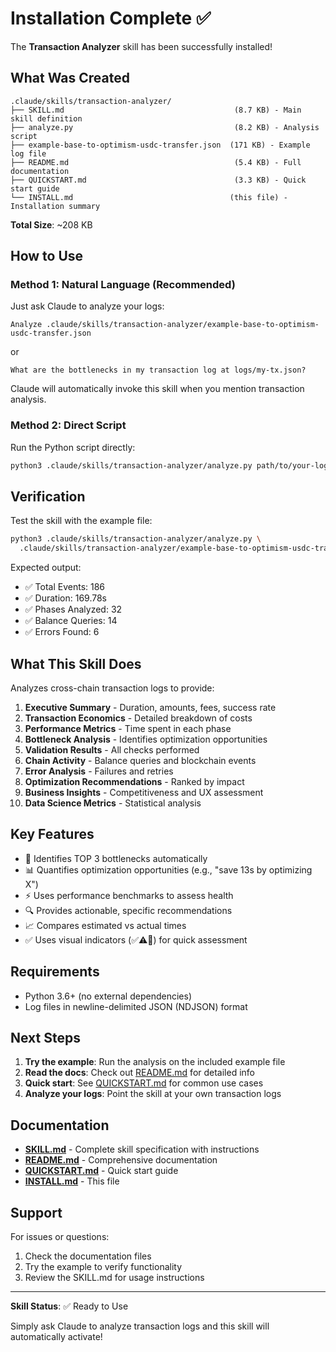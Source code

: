 # Installation Complete ✅

The **Transaction Analyzer** skill has been successfully installed!

## What Was Created

```
.claude/skills/transaction-analyzer/
├── SKILL.md                                      (8.7 KB) - Main skill definition
├── analyze.py                                    (8.2 KB) - Analysis script
├── example-base-to-optimism-usdc-transfer.json  (171 KB) - Example log file
├── README.md                                     (5.4 KB) - Full documentation
├── QUICKSTART.md                                 (3.3 KB) - Quick start guide
└── INSTALL.md                                   (this file) - Installation summary
```

**Total Size**: ~208 KB

## How to Use

### Method 1: Natural Language (Recommended)

Just ask Claude to analyze your logs:

```
Analyze .claude/skills/transaction-analyzer/example-base-to-optimism-usdc-transfer.json
```

or

```
What are the bottlenecks in my transaction log at logs/my-tx.json?
```

Claude will automatically invoke this skill when you mention transaction analysis.

### Method 2: Direct Script

Run the Python script directly:

```bash
python3 .claude/skills/transaction-analyzer/analyze.py path/to/your-log.json
```

## Verification

Test the skill with the example file:

```bash
python3 .claude/skills/transaction-analyzer/analyze.py \
  .claude/skills/transaction-analyzer/example-base-to-optimism-usdc-transfer.json
```

Expected output:
- ✅ Total Events: 186
- ✅ Duration: 169.78s
- ✅ Phases Analyzed: 32
- ✅ Balance Queries: 14
- ✅ Errors Found: 6

## What This Skill Does

Analyzes cross-chain transaction logs to provide:

1. **Executive Summary** - Duration, amounts, fees, success rate
2. **Transaction Economics** - Detailed breakdown of costs
3. **Performance Metrics** - Time spent in each phase
4. **Bottleneck Analysis** - Identifies optimization opportunities
5. **Validation Results** - All checks performed
6. **Chain Activity** - Balance queries and blockchain events
7. **Error Analysis** - Failures and retries
8. **Optimization Recommendations** - Ranked by impact
9. **Business Insights** - Competitiveness and UX assessment
10. **Data Science Metrics** - Statistical analysis

## Key Features

- 🎯 Identifies TOP 3 bottlenecks automatically
- 📊 Quantifies optimization opportunities (e.g., "save 13s by optimizing X")
- ⚡ Uses performance benchmarks to assess health
- 🔍 Provides actionable, specific recommendations
- 📈 Compares estimated vs actual times
- ✅ Uses visual indicators (✅⚠️🔴) for quick assessment

## Requirements

- Python 3.6+ (no external dependencies)
- Log files in newline-delimited JSON (NDJSON) format

## Next Steps

1. **Try the example**: Run the analysis on the included example file
2. **Read the docs**: Check out [README.md](README.md) for detailed info
3. **Quick start**: See [QUICKSTART.md](QUICKSTART.md) for common use cases
4. **Analyze your logs**: Point the skill at your own transaction logs

## Documentation

- **[SKILL.md](SKILL.md)** - Complete skill specification with instructions
- **[README.md](README.md)** - Comprehensive documentation
- **[QUICKSTART.md](QUICKSTART.md)** - Quick start guide
- **[INSTALL.md](INSTALL.md)** - This file

## Support

For issues or questions:
1. Check the documentation files
2. Try the example to verify functionality
3. Review the SKILL.md for usage instructions

---

**Skill Status**: ✅ Ready to Use

Simply ask Claude to analyze transaction logs and this skill will automatically activate!
